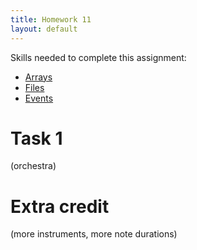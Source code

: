 ```yaml
---
title: Homework 11
layout: default
---
```


Skills needed to complete this assignment:

- [Arrays](/lecture/arrays.html)
- [Files](/lecture/files.html)
- [Events](/lecture/events.html)

# Task 1

(orchestra)

# Extra credit

(more instruments, more note durations)
